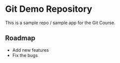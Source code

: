 # Git Demo Repository
This is a sample repo / sample app for the Git Course.



## Roadmap
 * Add new features
 * Fix the bugs